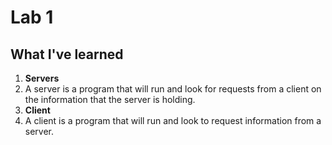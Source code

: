 # Lab 1
## What I've learned
1. __Servers__
  1. A server is a program that will run and look for requests from a client on the information that the server is holding.
2. __Client__
  1. A client is a program that will run and look to request information from a server.  
